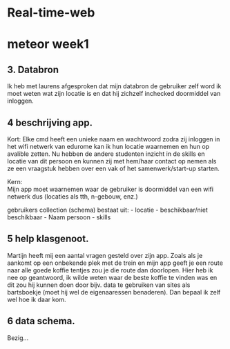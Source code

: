 # Real-time-web

# meteor week1

## 3. Databron
Ik heb met laurens afgesproken dat mijn databron de gebruiker zelf word ik moet weten wat zijn locatie is en dat hij zichzelf inchecked doormiddel van inloggen. 

## 4 beschrijving app.
Kort: Elke cmd heeft een unieke naam en wachtwoord zodra zij inloggen in het wifi netwerk van edurome kan ik hun locatie waarnemen en hun op avalible zetten. Nu hebben de andere studenten inzicht in de skills en locatie van dit persoon en kunnen zij met hem/haar contact op nemen als ze een vraagstuk hebben over een vak of het samenwerk/start-up starten. 

Kern:  
Mijn app moet waarnemen waar de gebruiker is doormiddel van een wifi netwerk dus (locaties als tth, n-gebouw, enz.)

gebruikers collection (schema) bestaat uit:
	- locatie
	- beschikbaar/niet beschikbaar
	- Naam persoon
	- skills 
	
## 5 help klasgenoot. 
Martijn heeft mij een aantal vragen gesteld over zijn app. 
Zoals als je aankomt op een onbekende plek met de trein en mijn app geeft je een route naar alle goede koffie tentjes zou je die route dan doorlopen. Hier heb ik nee op geantwoord, ik wilde weten waar de beste koffie te vinden was en dit zou hij kunnen doen door bijv. data te gebruiken van sites als bartsboekje (moet hij wel de eigenaaressen benaderen). Dan bepaal ik zelf wel hoe ik daar kom. 

## 6 data schema.
Bezig...  
  
